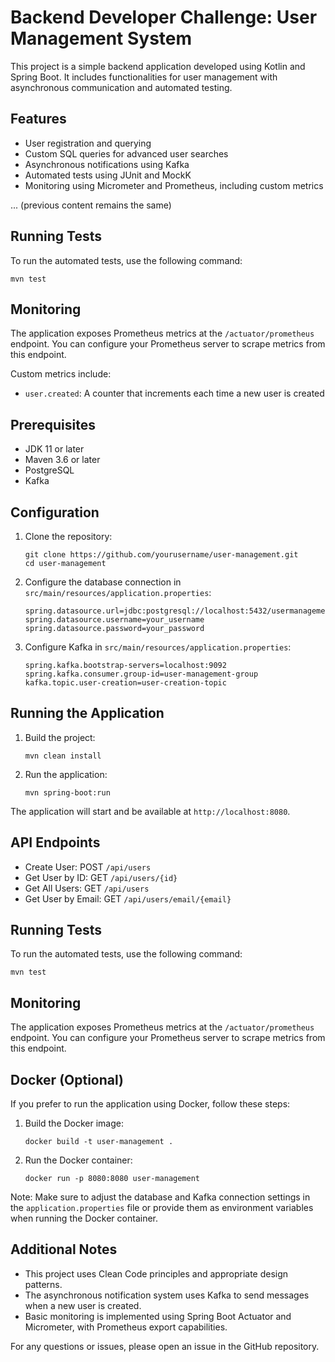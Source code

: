 # Backend Developer Challenge: User Management System

This project is a simple backend application developed using Kotlin and Spring Boot. It includes functionalities for user management with asynchronous communication and automated testing.

## Features

- User registration and querying
- Custom SQL queries for advanced user searches
- Asynchronous notifications using Kafka
- Automated tests using JUnit and MockK
- Monitoring using Micrometer and Prometheus, including custom metrics

... (previous content remains the same)

## Running Tests

To run the automated tests, use the following command:

```
mvn test
```

## Monitoring

The application exposes Prometheus metrics at the `/actuator/prometheus` endpoint. You can configure your Prometheus server to scrape metrics from this endpoint.

Custom metrics include:
- `user.created`: A counter that increments each time a new user is created


## Prerequisites

- JDK 11 or later
- Maven 3.6 or later
- PostgreSQL
- Kafka

## Configuration

1. Clone the repository:
   ```
   git clone https://github.com/yourusername/user-management.git
   cd user-management
   ```

2. Configure the database connection in `src/main/resources/application.properties`:
   ```
   spring.datasource.url=jdbc:postgresql://localhost:5432/usermanagement
   spring.datasource.username=your_username
   spring.datasource.password=your_password
   ```

3. Configure Kafka in `src/main/resources/application.properties`:
   ```
   spring.kafka.bootstrap-servers=localhost:9092
   spring.kafka.consumer.group-id=user-management-group
   kafka.topic.user-creation=user-creation-topic
   ```

## Running the Application

1. Build the project:
   ```
   mvn clean install
   ```

2. Run the application:
   ```
   mvn spring-boot:run
   ```

The application will start and be available at `http://localhost:8080`.

## API Endpoints

- Create User: POST `/api/users`
- Get User by ID: GET `/api/users/{id}`
- Get All Users: GET `/api/users`
- Get User by Email: GET `/api/users/email/{email}`

## Running Tests

To run the automated tests, use the following command:

```
mvn test
```

## Monitoring

The application exposes Prometheus metrics at the `/actuator/prometheus` endpoint. You can configure your Prometheus server to scrape metrics from this endpoint.

## Docker (Optional)

If you prefer to run the application using Docker, follow these steps:

1. Build the Docker image:
   ```
   docker build -t user-management .
   ```

2. Run the Docker container:
   ```
   docker run -p 8080:8080 user-management
   ```

Note: Make sure to adjust the database and Kafka connection settings in the `application.properties` file or provide them as environment variables when running the Docker container.

## Additional Notes

- This project uses Clean Code principles and appropriate design patterns.
- The asynchronous notification system uses Kafka to send messages when a new user is created.
- Basic monitoring is implemented using Spring Boot Actuator and Micrometer, with Prometheus export capabilities.

For any questions or issues, please open an issue in the GitHub repository.